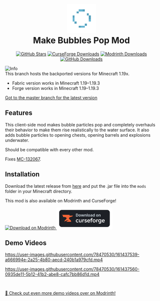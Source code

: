 <h1 align="center">
  <a><img alt="Icon" src="demo/icon_scaled.png" width="95" height="95" style="image-rendering: pixelated;"></a><br/>
  Make Bubbles Pop Mod
</h1>
<p align="center">
  <a href="https://github.com/Tschipcraft/fabric_make_bubbles_pop_mod/stargazers"><img alt="GitHub Stars" src="https://img.shields.io/github/stars/Tschipcraft/fabric_make_bubbles_pop_mod?colorA=363a4f&colorB=b7bdf8&style=for-the-badge"></a>
  <a href="https://www.curseforge.com/minecraft/mc-mods/make-bubbles-pop"><img alt="CurseForge Downloads" src="https://img.shields.io/curseforge/dt/605235?logo=curseforge&label=CurseForge&colorA=363a4f&colorB=b7bdf8&style=for-the-badge"></a>
  <a href="https://modrinth.com/mod/make_bubbles_pop"><img alt="Modrinth Downloads" src="https://img.shields.io/modrinth/dt/make_bubbles_pop?label=Modrinth&colorA=363a4f&colorB=b7bdf8&style=for-the-badge&logo=modrinth"></a>
  <a href="https://github.com/Tschipcraft/fabric_make_bubbles_pop_mod/releases/latest"><img alt="GitHub Downloads" src="https://img.shields.io/github/downloads/Tschipcraft/fabric_make_bubbles_pop_mod/total?logo=github&colorA=363a4f&colorB=b7bdf8&style=for-the-badge"></a>
</p>

<picture><source media="(prefers-color-scheme: light)" srcset="https://raw.githubusercontent.com/Mqxx/GitHub-Markdown/main/blockquotes/badge/light-theme/info.svg"><img alt="Info" src="https://raw.githubusercontent.com/Mqxx/GitHub-Markdown/main/blockquotes/badge/dark-theme/info.svg"></picture><br>
This branch hosts the backported versions for Minecraft 1.19x.
- Fabric version works in Minecraft 1.19–1.19.3
- Forge version works in Minecraft 1.19–1.19.3

[Got to the master branch for the latest version](https://github.com/Tschipcraft/make_bubbles_pop/tree/master)

## Features

This client-side mod makes bubble particles pop
and completely overhauls their behavior to make them rise realistically to the water surface.
It also adds bubble particles to opening chests, opening barrels and explosions underwater.

Should be compatible with every other mod.

Fixes [MC-132067](https://bugs.mojang.com/browse/MC-132067).

## Installation

Download the latest release from [here](https://github.com/Tschipcraft/fabric_make_bubbles_pop_mod/releases/latest) and put the .jar file into the `mods` folder in your Minecraft directory.

This mod is also available on Modrinth and CurseForge!

<a href="https://modrinth.com/mod/make_bubbles_pop">
<picture>
  <source height="72px" media="(prefers-color-scheme: dark)" srcset="https://raw.githubusercontent.com/Tschipcraft/badges/main/assets/modrinth-badge-dark.svg">
  <source height="72px" media="(prefers-color-scheme: light)" srcset="https://raw.githubusercontent.com/Tschipcraft/badges/main/assets/modrinth-badge-light.svg">
  <img height="72px" alt="Download on Modrinth" src="https://raw.githubusercontent.com/modrinth/art/main/Branding/Badge/badge-dark.svg">
</picture>
</a>
<a href="https://www.curseforge.com/minecraft/mc-mods/make-bubbles-pop">
<picture>
  <source height="72px" media="(prefers-color-scheme: dark)" srcset="https://raw.githubusercontent.com/Tschipcraft/badges/main/assets/curseforge-badge-dark.svg">
  <source height="72px" media="(prefers-color-scheme: light)" srcset="https://raw.githubusercontent.com/Tschipcraft/badges/main/assets/curseforge-badge-light.svg">
  <img height="72px" alt="Download on CurseForge" src="https://raw.githubusercontent.com/Tschipcraft/badges/main/assets/curseforge-badge-dark.svg">
</picture>
</a>

## Demo Videos

https://user-images.githubusercontent.com/78470530/161437539-a666994e-2a25-4b80-aecd-240b1a979cfd.mp4

https://user-images.githubusercontent.com/78470530/161437560-0935de11-5b12-41b2-abe8-cafc7bb86d1d.mp4

<br>

[🔎 Check out even more demo videos over on Modrinth!](https://modrinth.com/mod/make_bubbles_pop)
